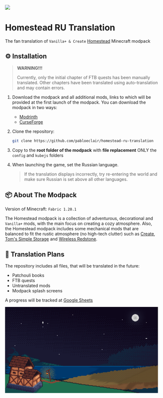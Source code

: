 <img src="https://cdn.modrinth.com/data/cached_images/5b22205d972d2006c6bd3ff913524a33f8a5761e.png"><br>
# Homestead RU Translation
The fan translation of `Vanilla+ & Create` [Homestead](https://modrinth.com/modpack/homestead) Minecraft modpack

## ⚙️ Installation
> **WARNING!!!**
> 
> Currently, only the initial chapter of FTB quests has been manually translated. Other chapters have been translated using auto-translation and may contain errors.

1. Download the modpack and all additional mods, links to which will be provided at the first launch of the modpack. You can download the modpack in two ways:
    - [Modrinth](https://modrinth.com/modpack/homestead/version/1.1.2)
    - [CurseForge](https://www.curseforge.com/minecraft/modpacks/homestead-cozy/files/6800046)

2. Clone the repository:
    ```bash
    git clone https://github.com/pabloeclair/homestead-ru-translation
    ```
3. Copy to the **root folder of the modpack** with **file replacement** ONLY the `config` and `kubejs` folders
4. When launching the game, set the Russian language.
    > If the translation displays incorrectly, try re-entering the world and make sure Russian is set above all other languages.

## 📦 About The Modpack 
Version of Minecraft: `Fabric 1.20.1`

The Homestead modpack is a collection of adventurous, decorational and `Vanilla+` mods, with the main focus on creating a cozy atmosphere. Also, the Homestead modpack includes some mechanical mods that are balanced to fit the rustic atmosphere (no high-tech clutter) such as [Create](https://modrinth.com/mod/create-fabric), [Tom's Simple Storage](https://modrinth.com/mod/toms-storage) and [Wireless Redstone](https://modrinth.com/mod/wirelessredstone).

## 📅 Translation Plans
The repository includes all files, that will be translated in the future:
- Patchouli books
- FTB quests
- Untranslated mods
- Modpack splash screens

A progress will be tracked at [Google Sheets](https://docs.google.com/spreadsheets/d/1KgAi4I8NGKTt3XyMnZGjPG_Oird5zyPBfKRI_52j-ls/edit?usp=sharing)

![FullNight.png](branding/FullNight.png)



